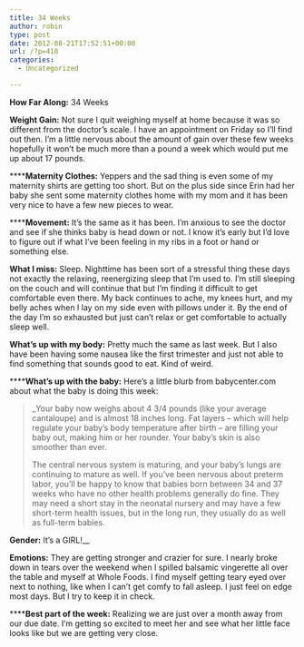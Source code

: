 ```yaml
---
title: 34 Weeks
author: robin
type: post
date: 2012-08-21T17:52:51+00:00
url: /?p=418
categories:
  - Uncategorized

---
```

**How Far Along:** 34 Weeks

**Weight Gain:** Not sure I quit weighing myself at home because it was so different from the doctor&#8217;s scale. I have an appointment on Friday so I&#8217;ll find out then. I&#8217;m a little nervous about the amount of gain over these few weeks hopefully it won&#8217;t be much more than a pound a week which would put me up about 17 pounds. 

******Maternity Clothes:** Yeppers and the sad thing is even some of my maternity shirts are getting too short. But on the plus side since Erin had her baby she sent some maternity clothes home with my mom and it has been very nice to have a few new pieces to wear. 

******Movement:** It&#8217;s the same as it has been. I&#8217;m anxious to see the doctor and see if she thinks baby is head down or not. I know it&#8217;s early but I&#8217;d love to figure out if what I&#8217;ve been feeling in my ribs in a foot or hand or something else. 

**What I miss:** Sleep. Nighttime has been sort of a stressful thing these days not exactly the relaxing, reenergizing sleep that I&#8217;m used to. I&#8217;m still sleeping on the couch and will continue that but I&#8217;m finding it difficult to get comfortable even there. My back continues to ache, my knees hurt, and my belly aches when I lay on my side even with pillows under it. By the end of the day I&#8217;m so exhausted but just can&#8217;t relax or get comfortable to actually sleep well. 

**What&#8217;s up with my body:** Pretty much the same as last week. But I also have been having some nausea like the first trimester and just not able to find something that sounds good to eat. Kind of weird. 

******What&#8217;s up with the baby:** Here&#8217;s a little blurb from babycenter.com about what the baby is doing this week:

> _Your baby now weighs about 4 3/4 pounds (like your average cantaloupe) and is almost 18 inches long. Fat layers – which will help regulate your baby&#8217;s body temperature after birth – are filling your baby out, making him or her rounder. Your baby&#8217;s skin is also smoother than ever.</p> 
> 
> The central nervous system is maturing, and your baby&#8217;s lungs are continuing to mature as well. If you&#8217;ve been nervous about preterm labor, you&#8217;ll be happy to know that babies born between 34 and 37 weeks who have no other health problems generally do fine. They may need a short stay in the neonatal nursery and may have a few short-term health issues, but in the long run, they usually do as well as full-term babies.</em></blockquote> 
> 
> **Gender:** It&#8217;s a GIRL!__
> 
> **Emotions:** They are getting stronger and crazier for sure. I nearly broke down in tears over the weekend when I spilled balsamic vingerette all over the table and myself at Whole Foods. I find myself getting teary eyed over next to nothing, like when I can&#8217;t get comfy to fall asleep. I just feel on edge most days. But I try to keep it in check. 
> 
> ******Best part of the week:** Realizing we are just over a month away from our due date. I&#8217;m getting so excited to meet her and see what her little face looks like but we are getting very close.